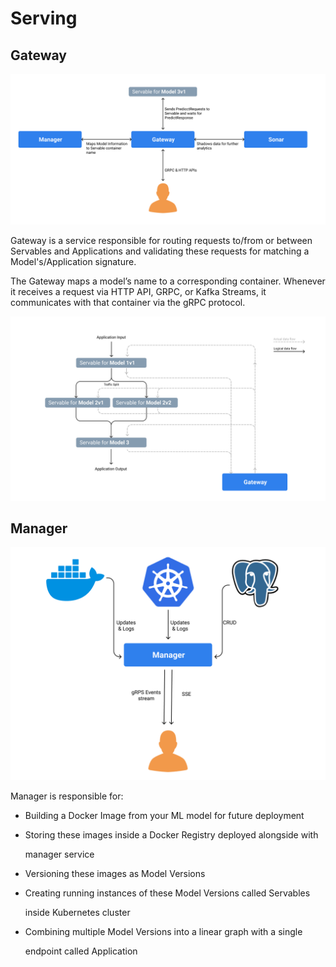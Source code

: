 # Serving

## Gateway

![](../../.gitbook/assets/gateway-service-diagram%20%281%29%20%284%29%20%286%29%20%282%29.png)

Gateway is a service responsible for routing requests to/from or between Servables and Applications and validating these requests for matching a Model's/Application signature.

The Gateway maps a model’s name to a corresponding container. Whenever it receives a request via HTTP API, GRPC, or Kafka Streams, it communicates with that container via the gRPC protocol.

![Gateway enables data flow between different stages in an Application Pipeline](../../.gitbook/assets/application-and-gateway-relation%20%281%29%20%284%29%20%286%29%20%282%29.png)

## Manager

![](../../.gitbook/assets/manager-service-diagram-1%20%281%29%20%284%29%20%286%29%20%286%29.png)

Manager is responsible for:

* Building a Docker Image from your ML model for future deployment
* Storing these images inside a Docker Registry deployed alongside with

  manager service

* Versioning these images as Model Versions
* Creating running instances of these Model Versions called Servables

  inside Kubernetes cluster

* Combining multiple Model Versions into a linear graph with a single

  endpoint called Application

